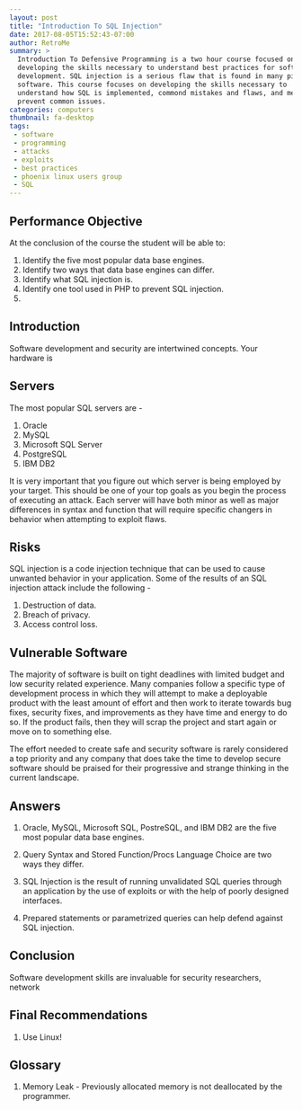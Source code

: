 ```yaml
---
layout: post
title: "Introduction To SQL Injection"
date: 2017-08-05T15:52:43-07:00
author: RetroMe
summary: >
  Introduction To Defensive Programming is a two hour course focused on
  developing the skills necessary to understand best practices for software
  development. SQL injection is a serious flaw that is found in many pieces of
  software. This course focuses on developing the skills necessary to
  understand how SQL is implemented, commond mistakes and flaws, and methods to
  prevent common issues.
categories: computers
thumbnail: fa-desktop
tags:
 - software
 - programming
 - attacks
 - exploits
 - best practices
 - phoenix linux users group
 - SQL
---
```


## Performance Objective

At the conclusion of the course the student will be able to:

1. Identify the five most popular data base engines.
2. Identify two ways that data base engines can differ.
3. Identify what SQL injection is.
4. Identify one tool used in PHP to prevent SQL injection.
5. 

## Introduction

Software development and security are intertwined concepts. Your hardware is

## Servers

The most popular SQL servers are -

1. Oracle
2. MySQL
3. Microsoft SQL Server
4. PostgreSQL
5. IBM DB2

It is very important that you figure out which server is being employed by your
target. This should be one of your top goals as you begin the process of
executing an attack. Each server will have both minor as well as major
differences in syntax and function that will require specific changers in
behavior when attempting to exploit flaws.

## Risks

SQL injection is a code injection technique that can be used to cause unwanted
behavior in your application. Some of the results of an SQL injection attack
include the following -

1. Destruction of data.
2. Breach of privacy.
3. Access control loss.

## Vulnerable Software

The majority of software is built on tight deadlines with limited budget and
low security related experience. Many companies follow a specific type of
development process in which they will attempt to make a deployable product
with the least amount of effort and then work to iterate towards bug fixes,
security fixes, and improvements as they have time and energy to do so. If the
product fails, then they will scrap the project and start again or move on to
something else.

The effort needed to create safe and security software is rarely considered a
top priority and any company that does take the time to develop secure software
should be praised for their progressive and strange thinking in the current
landscape.


## Answers

1. Oracle, MySQL, Microsoft SQL, PostreSQL, and IBM DB2 are the five most
   popular data base engines.

2. Query Syntax and Stored Function/Procs Language Choice are two ways they
   differ.

3. SQL Injection is the result of running unvalidated SQL queries through an
   application by the use of exploits or with the help of poorly designed
   interfaces.

4. Prepared statements or parametrized queries can help defend against SQL
   injection.

## Conclusion

Software development skills are invaluable for security researchers, network

## Final Recommendations

1. Use Linux! 

## Glossary

1. Memory Leak - Previously allocated memory is not deallocated by the programmer. 

[EternalBlueMetasploit]: https://github.com/rapid7/metasploit-framework/blob/master/modules/exploits/windows/smb/ms17_010_eternalblue.rb
